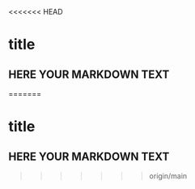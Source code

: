 <<<<<<< HEAD
# title

## HERE YOUR MARKDOWN TEXT
=======
# title

## HERE YOUR MARKDOWN TEXT
>>>>>>> origin/main
